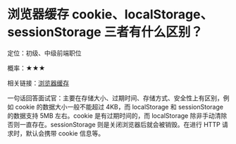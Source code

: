 <script lang="ts" setup>
import { loginRead } from '@/utils/login-read'
loginRead('q10000')
</script>

# 浏览器缓存 cookie、localStorage、sessionStorage 三者有什么区别？



定位：初级、中级前端职位

概率：★★★

相关链接：[浏览器缓存](/documents/part2/javascript-advanced/cache.html)

一句话回答面试官：主要在存储大小、过期时间、存储方式、安全性上有区别，例如 cookie 的数据大小一般不能超过 4KB，而 localStorage 和 sessionStorage 的数据支持 5MB 左右。cookie 是有过期时间的，而 localStorage 除非手动清除否则一直存在。sessionStorage 则是关闭浏览器后就会被销毁。在进行 HTTP 请求时，默认会携带 cookie 信息等。
